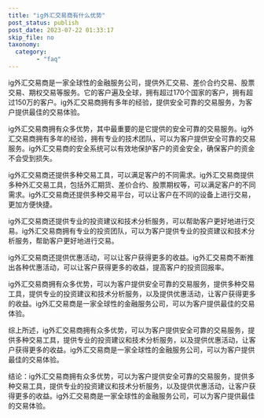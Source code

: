 ```yaml
---
title: "ig外汇交易商有什么优势"
post_status: publish
post_date: 2023-07-22 01:33:17
skip_file: no
taxonomy:
  category:
        - "faq"
---
```


ig外汇交易商是一家全球性的金融服务公司，提供外汇交易、差价合约交易、股票交易、期权交易等服务。它的客户遍及全球，拥有超过170个国家的客户，拥有超过150万的客户。ig外汇交易商拥有多年的经验，提供安全可靠的交易服务，为客户提供最佳的交易体验。

ig外汇交易商拥有众多优势，其中最重要的是它提供的安全可靠的交易服务。ig外汇交易商拥有多年的经验，拥有专业的技术团队，可以为客户提供安全可靠的交易服务。ig外汇交易商的安全系统可以有效地保护客户的资金安全，确保客户的资金不会受到损失。

ig外汇交易商还提供多种交易工具，可以满足客户的不同需求。ig外汇交易商提供多种外汇交易工具，包括外汇期货、差价合约、股票期权等，可以满足客户的不同需求。ig外汇交易商还提供多种交易平台，可以让客户在不同的设备上进行交易，更加方便快捷。

ig外汇交易商还提供专业的投资建议和技术分析服务，可以帮助客户更好地进行交易。ig外汇交易商拥有专业的投资团队，可以为客户提供专业的投资建议和技术分析服务，帮助客户更好地进行交易。

ig外汇交易商还提供优惠活动，可以让客户获得更多的收益。ig外汇交易商不断推出各种优惠活动，可以让客户获得更多的收益，提高客户的投资回报率。

ig外汇交易商拥有众多优势，可以为客户提供安全可靠的交易服务，提供多种交易工具，提供专业的投资建议和技术分析服务，以及提供优惠活动，让客户获得更多的收益。ig外汇交易商是一家全球性的金融服务公司，可以为客户提供最佳的交易体验。

综上所述，ig外汇交易商拥有众多优势，可以为客户提供安全可靠的交易服务，提供多种交易工具，提供专业的投资建议和技术分析服务，以及提供优惠活动，让客户获得更多的收益。ig外汇交易商是一家全球性的金融服务公司，可以为客户提供最佳的交易体验。

结论：ig外汇交易商拥有众多优势，可以为客户提供安全可靠的交易服务，提供多种交易工具，提供专业的投资建议和技术分析服务，以及提供优惠活动，让客户获得更多的收益。ig外汇交易商是一家全球性的金融服务公司，可以为客户提供最佳的交易体验。
